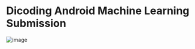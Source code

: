 # Dicoding Android Machine Learning Submission
![image](https://github.com/user-attachments/assets/eeb45074-bb73-4c63-aef4-ed23f17b30b6)
